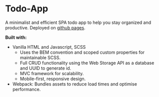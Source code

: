 # Todo-App

A minimalist and efficient SPA todo app to help you stay organized and productive. Deployed on [github pages](https://brandonleehs.github.io/Todo-App/dist/index.html).

**Built with:**

- Vanilla HTML and Javascript, SCSS
  - Uses the BEM convention and scoped custom properties for maintainable SCSS.
  - Full CRUD functionality using the Web Storage API as a database and UUID to generate id.
  - MVC framework for scalability.
  - Mobile-first, responsive design.
- Webpack: Bundles assets to reduce load times and optimise performance.
